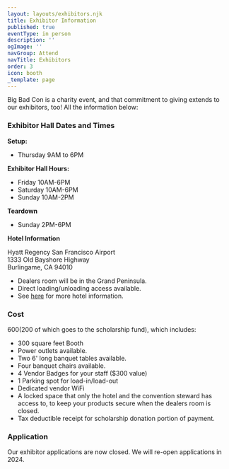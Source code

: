 ```yaml
---
layout: layouts/exhibitors.njk
title: Exhibitor Information
published: true
eventType: in person
description: ''
ogImage: ''
navGroup: Attend
navTitle: Exhibitors
order: 3
icon: booth
_template: page
---
```


Big Bad Con is a charity event, and that commitment to giving extends to our exhibitors, too! All the information below:

### Exhibitor Hall Dates and Times

**Setup:**

* Thursday 9AM to 6PM

**Exhibitor Hall Hours:**

* Friday 10AM-6PM
* Saturday 10AM-6PM
* Sunday 10AM-2PM

**Teardown**

* Sunday 2PM-6PM

**Hotel Information**

Hyatt Regency San Francisco Airport\
1333 Old Bayshore Highway\
Burlingame, CA 94010

* Dealers room will be in the Grand Peninsula.
* Direct loading/unloading access available.
* See [here](/hotel) for more hotel information.

### Cost

$600 ($200 of which goes to the scholarship fund), which includes:

* 300 square feet Booth
* Power outlets available.
* Two 6' long banquet tables available.
* Four banquet chairs available.
* 4 Vendor Badges for your staff ($300 value)
* 1 Parking spot for load-in/load-out
* Dedicated vendor WiFi
* A locked space that only the hotel and the convention steward has access to, to keep your products secure when the dealers room is closed.
* Tax deductible receipt for scholarship donation portion of payment.

### Application

Our exhibitor applications are now closed. We will re-open applications in 2024.
